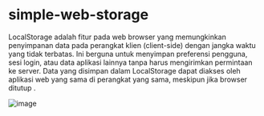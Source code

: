 # simple-web-storage

LocalStorage adalah fitur pada web browser yang memungkinkan penyimpanan data pada perangkat klien (client-side) dengan jangka waktu yang tidak terbatas. Ini berguna untuk menyimpan preferensi pengguna, sesi login, atau data aplikasi lainnya tanpa harus mengirimkan permintaan ke server. Data yang disimpan dalam LocalStorage dapat diakses oleh aplikasi web yang sama di perangkat yang sama, meskipun jika browser ditutup .


![image](https://user-images.githubusercontent.com/72755037/212520134-ef51976b-ab25-4484-8d65-6d86d5c701d3.png)
